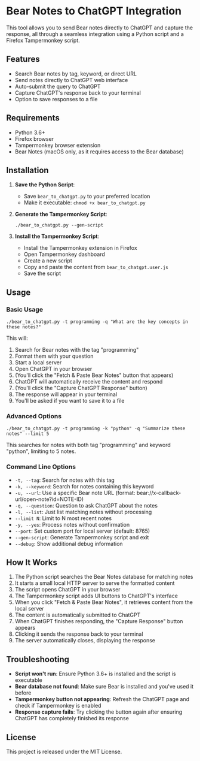 # Bear Notes to ChatGPT Integration

This tool allows you to send Bear notes directly to ChatGPT and capture the response, all through a seamless integration using a Python script and a Firefox Tampermonkey script.

## Features

- Search Bear notes by tag, keyword, or direct URL
- Send notes directly to ChatGPT web interface
- Auto-submit the query to ChatGPT
- Capture ChatGPT's response back to your terminal
- Option to save responses to a file

## Requirements

- Python 3.6+
- Firefox browser
- Tampermonkey browser extension
- Bear Notes (macOS only, as it requires access to the Bear database)

## Installation

1. **Save the Python Script**:
   - Save `bear_to_chatgpt.py` to your preferred location
   - Make it executable: `chmod +x bear_to_chatgpt.py`

2. **Generate the Tampermonkey Script**:
   ```
   ./bear_to_chatgpt.py --gen-script
   ```

3. **Install the Tampermonkey Script**:
   - Install the Tampermonkey extension in Firefox
   - Open Tampermonkey dashboard
   - Create a new script
   - Copy and paste the content from `bear_to_chatgpt.user.js`
   - Save the script

## Usage

### Basic Usage

```
./bear_to_chatgpt.py -t programming -q "What are the key concepts in these notes?"
```

This will:
1. Search for Bear notes with the tag "programming"
2. Format them with your question
3. Start a local server
4. Open ChatGPT in your browser
5. (You'll click the "Fetch & Paste Bear Notes" button that appears)
6. ChatGPT will automatically receive the content and respond
7. (You'll click the "Capture ChatGPT Response" button)
8. The response will appear in your terminal
9. You'll be asked if you want to save it to a file

### Advanced Options

```
./bear_to_chatgpt.py -t programming -k "python" -q "Summarize these notes" --limit 5
```

This searches for notes with both tag "programming" and keyword "python", limiting to 5 notes.

### Command Line Options

- `-t, --tag`: Search for notes with this tag
- `-k, --keyword`: Search for notes containing this keyword
- `-u, --url`: Use a specific Bear note URL (format: bear://x-callback-url/open-note?id=NOTE-ID)
- `-q, --question`: Question to ask ChatGPT about the notes
- `-l, --list`: Just list matching notes without processing
- `--limit N`: Limit to N most recent notes
- `-y, --yes`: Process notes without confirmation
- `--port`: Set custom port for local server (default: 8765)
- `--gen-script`: Generate Tampermonkey script and exit
- `--debug`: Show additional debug information

## How It Works

1. The Python script searches the Bear Notes database for matching notes
2. It starts a small local HTTP server to serve the formatted content
3. The script opens ChatGPT in your browser
4. The Tampermonkey script adds UI buttons to ChatGPT's interface
5. When you click "Fetch & Paste Bear Notes", it retrieves content from the local server
6. The content is automatically submitted to ChatGPT
7. When ChatGPT finishes responding, the "Capture Response" button appears
8. Clicking it sends the response back to your terminal
9. The server automatically closes, displaying the response

## Troubleshooting

- **Script won't run**: Ensure Python 3.6+ is installed and the script is executable
- **Bear database not found**: Make sure Bear is installed and you've used it before
- **Tampermonkey button not appearing**: Refresh the ChatGPT page and check if Tampermonkey is enabled
- **Response capture fails**: Try clicking the button again after ensuring ChatGPT has completely finished its response

## License

This project is released under the MIT License.
